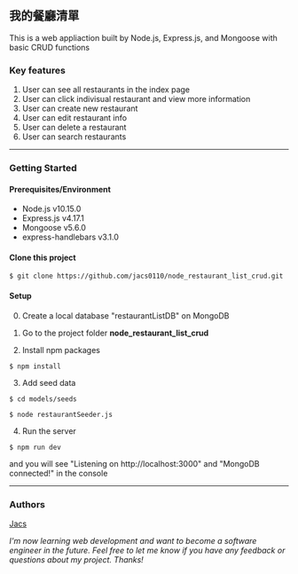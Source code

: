 ## 我的餐廳清單

This is a web appliaction built by Node.js, Express.js, and Mongoose with basic CRUD functions 

### Key features
1. User can see all restaurants in the index page
2. User can click indivisual restaurant and view more information
3. User can create new restaurant
4. User can edit restaurant info
5. User can delete a restaurant
6. User can search restaurants

---
### Getting Started
#### Prerequisites/Environment
* Node.js v10.15.0
* Express.js v4.17.1
* Mongoose v5.6.0
* express-handlebars v3.1.0

#### Clone this project
```
$ git clone https://github.com/jacs0110/node_restaurant_list_crud.git
```
#### Setup
0. Create a local database "restaurantListDB" on MongoDB

1. Go to the project folder **node_restaurant_list_crud**

2. Install npm packages
```
$ npm install
```
3. Add seed data

```
$ cd models/seeds
```
     
```
$ node restaurantSeeder.js 
```

4. Run the server
```
$ npm run dev
```
and you will see "Listening on http://localhost:3000"  and "MongoDB connected!" in the console

---
### Authors
[Jacs](https://github.com/jacs0110)

*I'm now learning web development and want to become a software engineer in the future. Feel free to let me know if you have any feedback or questions about my project. Thanks!*
